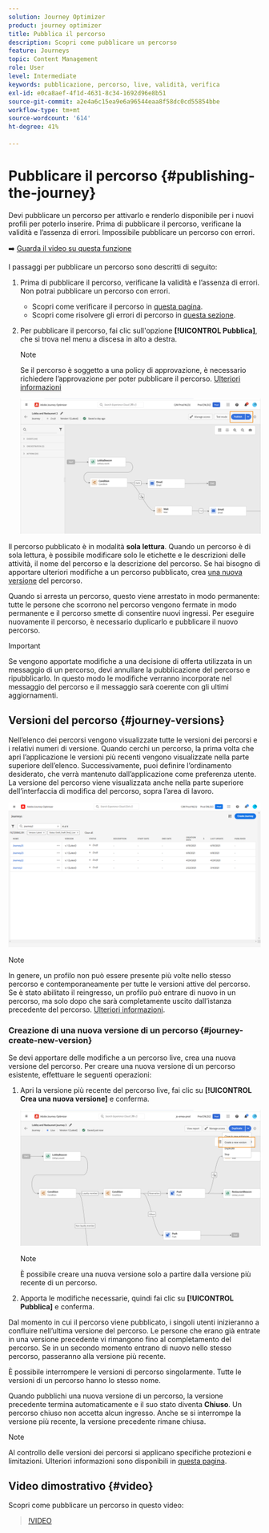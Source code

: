 ```yaml
---
solution: Journey Optimizer
product: journey optimizer
title: Pubblica il percorso
description: Scopri come pubblicare un percorso
feature: Journeys
topic: Content Management
role: User
level: Intermediate
keywords: pubblicazione, percorso, live, validità, verifica
exl-id: e0ca8aef-4f1d-4631-8c34-1692d96e8b51
source-git-commit: a2e4a6c15ea9e6a96544eaa8f58dc0cd55854bbe
workflow-type: tm+mt
source-wordcount: '614'
ht-degree: 41%

---
```


# Pubblicare il percorso {#publishing-the-journey}

Devi pubblicare un percorso per attivarlo e renderlo disponibile per i nuovi profili per poterlo inserire. Prima di pubblicare il percorso, verificane la validità e l’assenza di errori. Impossibile pubblicare un percorso con errori.

➡️ [Guarda il video su questa funzione](#video)

I passaggi per pubblicare un percorso sono descritti di seguito:

1. Prima di pubblicare il percorso, verificane la validità e l’assenza di errori. Non potrai pubblicare un percorso con errori.

   * Scopri come verificare il percorso in [questa pagina](testing-the-journey.md).
   * Scopri come risolvere gli errori di percorso in [questa sezione](../building-journeys/troubleshooting.md#checking-for-errors-before-testing).

1. Per pubblicare il percorso, fai clic sull&#39;opzione **[!UICONTROL Pubblica]**, che si trova nel menu a discesa in alto a destra.

   >[!NOTE]
   >
   > Se il percorso è soggetto a una policy di approvazione, è necessario richiedere l’approvazione per poter pubblicare il percorso. [Ulteriori informazioni](../test-approve/gs-approval.md)


   ![](assets/journeyuc1_18.png)

Il percorso pubblicato è in modalità **sola lettura**. Quando un percorso è di sola lettura, è possibile modificare solo le etichette e le descrizioni delle attività, il nome del percorso e la descrizione del percorso. Se hai bisogno di apportare ulteriori modifiche a un percorso pubblicato, crea [una nuova versione](journey-ui.md#journey-versions) del percorso.

Quando si arresta un percorso, questo viene arrestato in modo permanente: tutte le persone che scorrono nel percorso vengono fermate in modo permanente e il percorso smette di consentire nuovi ingressi. Per eseguire nuovamente il percorso, è necessario duplicarlo e pubblicare il nuovo percorso.


>[!IMPORTANT]
>
>Se vengono apportate modifiche a una decisione di offerta utilizzata in un messaggio di un percorso, devi annullare la pubblicazione del percorso e ripubblicarlo.  In questo modo le modifiche verranno incorporate nel messaggio del percorso e il messaggio sarà coerente con gli ultimi aggiornamenti.


## Versioni del percorso {#journey-versions}

Nell’elenco dei percorsi vengono visualizzate tutte le versioni dei percorsi e i relativi numeri di versione. Quando cerchi un percorso, la prima volta che apri l’applicazione le versioni più recenti vengono visualizzate nella parte superiore dell’elenco. Successivamente, puoi definire l’ordinamento desiderato, che verrà mantenuto dall’applicazione come preferenza utente. La versione del percorso viene visualizzata anche nella parte superiore dell’interfaccia di modifica del percorso, sopra l’area di lavoro.

![](assets/journeyversions1.png)

>[!NOTE]
>
>In genere, un profilo non può essere presente più volte nello stesso percorso e contemporaneamente per tutte le versioni attive del percorso. Se è stato abilitato il reingresso, un profilo può entrare di nuovo in un percorso, ma solo dopo che sarà completamente uscito dall’istanza precedente del percorso. [Ulteriori informazioni](entry-management.md).

### Creazione di una nuova versione di un percorso {#journey-create-new-version}

Se devi apportare delle modifiche a un percorso live, crea una nuova versione del percorso. Per creare una nuova versione di un percorso esistente, effettuare le seguenti operazioni:

1. Apri la versione più recente del percorso live, fai clic su **[!UICONTROL Crea una nuova versione]** e conferma.

   ![](assets/journeyversions2.png)

   >[!NOTE]
   >
   >È possibile creare una nuova versione solo a partire dalla versione più recente di un percorso.

1. Apporta le modifiche necessarie, quindi fai clic su **[!UICONTROL Pubblica]** e conferma.

Dal momento in cui il percorso viene pubblicato, i singoli utenti inizieranno a confluire nell’ultima versione del percorso. Le persone che erano già entrate in una versione precedente vi rimangono fino al completamento del percorso. Se in un secondo momento entrano di nuovo nello stesso percorso, passeranno alla versione più recente.

È possibile interrompere le versioni di percorso singolarmente. Tutte le versioni di un percorso hanno lo stesso nome.

Quando pubblichi una nuova versione di un percorso, la versione precedente termina automaticamente e il suo stato diventa **Chiuso**. Un percorso chiuso non accetta alcun ingresso. Anche se si interrompe la versione più recente, la versione precedente rimane chiusa.


>[!NOTE]
>
>Al controllo delle versioni dei percorsi si applicano specifiche protezioni e limitazioni. Ulteriori informazioni sono disponibili in [questa pagina](../start/guardrails.md#journey-versions-journey-versions-g).


## Video dimostrativo {#video}

Scopri come pubblicare un percorso in questo video:

>[!VIDEO](https://video.tv.adobe.com/v/3424998?quality=12)